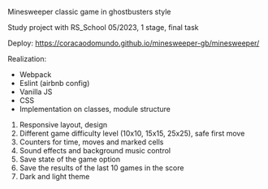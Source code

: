 Minesweeper classic game in ghostbusters style

Study project with RS_School 05/2023, 1 stage, final task

Deploy: https://coracaodomundo.github.io/minesweeper-gb/minesweeper/

Realization:
- Webpack
- Eslint (airbnb config)
- Vanilla JS
- CSS
- Implementation on classes, module structure

1. Responsive layout, design
2. Different game difficulty level (10x10, 15x15, 25x25), safe first move
3. Counters for time, moves and marked cells
4. Sound effects and background music control
5. Save state of the game option
6. Save the results of the last 10 games in the score
7. Dark and light theme
